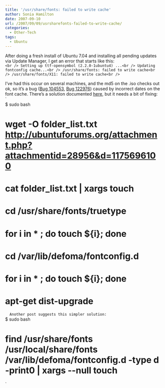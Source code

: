 ```yaml
---
title: '/usr/share/fonts: failed to write cache'
author: Sonia Hamilton
date: 2007-09-10
url: /2007/09/09/usrsharefonts-failed-to-write-cache/
categories:
  - Other-Tech
tags:
  - Ubuntu
---
```

After doing a fresh install of Ubuntu 7.04 and installing all pending updates via Update Manager, I get an error that starts like this:  
`<br />
Setting up ttf-opensymbol (2.2.0-1ubuntu4) ...<br />
Updating fontconfig cache...<br />
/usr/share/fonts: failed to write cache<br />
/usr/share/fonts/X11: failed to write cache<br />
`<!--more-->

  
I&#8217;ve had this occur on several machines, and the md5 on the .iso checks out ok, so it&#8217;s a bug ([Bug 104553][1], [Bug 122976][2]) caused by incorrect dates on the font cache. There&#8217;s a solution documented [here][3], but it needs a bit of fixing:  
`<br />
$ sudo bash<br />
# wget -O folder_list.txt http://ubuntuforums.org/attachment.php?attachmentid=28956&d=1175696100<br />
# cat folder_list.txt | xargs touch<br />
# cd /usr/share/fonts/truetype<br />
# for i in * ; do touch ${i}; done<br />
# cd /var/lib/defoma/fontconfig.d<br />
# for i in * ; do touch ${i}; done<br />
# apt-get dist-upgrade<br />
`  
Another post suggests this simpler solution:  
`<br />
$ sudo bash<br />
# find /usr/share/fonts /usr/local/share/fonts /var/lib/defoma/fontconfig.d -type d -print0 | xargs --null touch<br />
`

 [1]: https://bugs.launchpad.net/ubuntu/+source/fontconfig/+bug/104553 "Bug 104553"
 [2]: https://bugs.launchpad.net/ubuntu/+source/openoffice.org/+bug/122976 "Bug 122976"
 [3]: http://ubuntuforums.org/showpost.php?p=2401087&postcount=4

